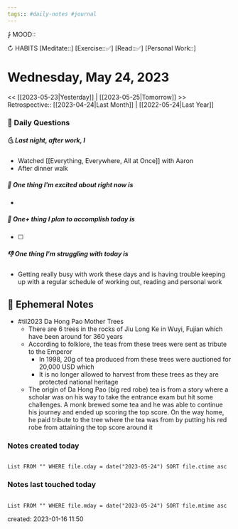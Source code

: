 ```yaml
---
tags:: #daily-notes #journal
---
```


⨑ MOOD::

↻ HABITS
[Meditate::]
[Exercise::✅]
[Read::✅]
[Personal Work::]

# Wednesday, May 24, 2023

<< [[2023-05-23|Yesterday]] | [[2023-05-25|Tomorrow]] >>
Retrospective:: [[2023-04-24|Last Month]] | [[2022-05-24|Last Year]]

### 📅 Daily Questions

##### 🌜 Last night, after work, I

- Watched [[Everything, Everywhere, All at Once]] with Aaron
- After dinner walk

##### 🙌 One thing I'm excited about right now is

-

##### 🚀 One+ thing I plan to accomplish today is

- [ ]

##### 👎 One thing I'm struggling with today is

- Getting really busy with work these days and is having trouble keeping up with a regular schedule of working out, reading and personal work

## 📝 Ephemeral Notes

- #til2023 Da Hong Pao Mother Trees
	- There are 6 trees in the rocks of Jiu Long Ke in Wuyi, Fujian which have been around for 360 years
	- According to folklore, the teas from these trees were sent as tribute to the Emperor
		- In 1998, 20g of tea produced from these trees were auctioned for 20,000 USD which 
		- It is no longer allowed to harvest from these trees as they are protected national heritage
	- The origin of Da Hong Pao (big red robe) tea is from a story where a scholar was on his way to take the entrance exam but hit some challenges. A monk brewed some tea and he was able to continue his journey and ended up scoring the top score. On the way home, he paid tribute to the tree where the tea was from by putting his red robe from attaining the top score around it

### Notes created today

```dataview

List FROM "" WHERE file.cday = date("2023-05-24") SORT file.ctime asc

```

### Notes last touched today

```dataview

List FROM "" WHERE file.mday = date("2023-05-24") SORT file.mtime asc

```

created: 2023-01-16 11:50
